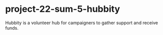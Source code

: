 # project-22-sum-5-hubbity
Hubbity is a volunteer hub for campaigners to gather support and receive funds.
